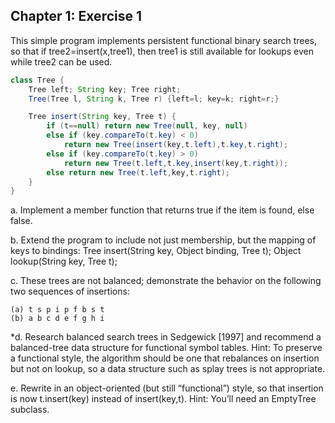 ## Chapter 1: Exercise 1

This simple program implements persistent functional binary search trees, so
that if tree2=insert(x,tree1), then tree1 is still available for lookups
even while tree2 can be used.

```java
class Tree {
    Tree left; String key; Tree right;
    Tree(Tree l, String k, Tree r) {left=l; key=k; right=r;}

    Tree insert(String key, Tree t) {
        if (t==null) return new Tree(null, key, null)
        else if (key.compareTo(t.key) < 0)
            return new Tree(insert(key,t.left),t.key,t.right);
        else if (key.compareTo(t.key) > 0)
            return new Tree(t.left,t.key,insert(key,t.right));
        else return new Tree(t.left,key,t.right);
    }
}
```

a. Implement a member function that returns true if the item is found, else
false.

b. Extend the program to include not just membership, but the mapping of
keys to bindings:
Tree insert(String key, Object binding, Tree t);
Object lookup(String key, Tree t);

c. These trees are not balanced; demonstrate the behavior on the following
two sequences of insertions:

    (a) t s p i p f b s t
    (b) a b c d e f g h i

*d. Research balanced search trees in Sedgewick [1997] and recommend
a balanced-tree data structure for functional symbol tables. Hint: To
preserve a functional style, the algorithm should be one that rebalances
on insertion but not on lookup, so a data structure such as splay trees is
not appropriate.

e. Rewrite in an object-oriented (but still “functional”) style, so that insertion
is now t.insert(key) instead of insert(key,t). Hint: You’ll need an
EmptyTree subclass.